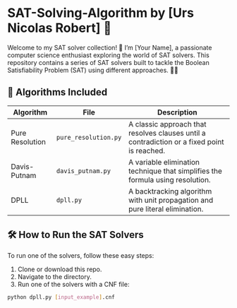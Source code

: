 # SAT-Solving-Algorithm by [Urs Nicolas Robert] 🚀

Welcome to my SAT solver collection! 🎉 I’m [Your Name], a passionate computer science enthusiast exploring the world of SAT solvers. This repository contains a series of SAT solvers built to tackle the Boolean Satisfiability Problem (SAT) using different approaches. 🧠✨

## 🚀 Algorithms Included

| Algorithm | File | Description |
|-----------|------|-------------|
| Pure Resolution | `pure_resolution.py` | A classic approach that resolves clauses until a contradiction or a fixed point is reached. |
| Davis-Putnam | `davis_putnam.py` | A variable elimination technique that simplifies the formula using resolution. |
| DPLL | `dpll.py` | A backtracking algorithm with unit propagation and pure literal elimination. |

## 🛠️ How to Run the SAT Solvers

To run one of the solvers, follow these easy steps:

1. Clone or download this repo.
2. Navigate to the directory.
3. Run one of the solvers with a CNF file:

```bash
python dpll.py [input_example].cnf
